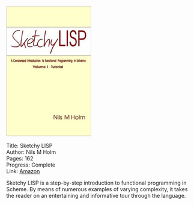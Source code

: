![Book cover](cover.jpg)

Title: Sketchy LISP<br>
Author: Nils M Holm<br>
Pages:    162<br>
Progress:  Complete<br>
Link: [Amazon](http://www.amazon.com/Sketchy-LISP-Nils-M-Holm/dp/1411674480)<br>

Sketchy LISP is a step-by-step introduction to functional programming in Scheme. By means of numerous examples of varying complexity, it takes the reader on an entertaining and informative tour through the language.
